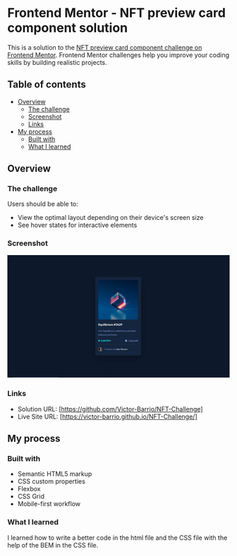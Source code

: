 # Frontend Mentor - NFT preview card component solution

This is a solution to the [NFT preview card component challenge on Frontend Mentor](https://www.frontendmentor.io/challenges/nft-preview-card-component-SbdUL_w0U). Frontend Mentor challenges help you improve your coding skills by building realistic projects. 

## Table of contents

- [Overview](#overview)
  - [The challenge](#the-challenge)
  - [Screenshot](#screenshot)
  - [Links](#links)
- [My process](#my-process)
  - [Built with](#built-with)
  - [What I learned](#what-i-learned)


## Overview

### The challenge

Users should be able to:

- View the optimal layout depending on their device's screen size
- See hover states for interactive elements

### Screenshot

![](./design/desktop-design.jpg)

### Links

- Solution URL: [https://github.com/Victor-Barrio/NFT-Challenge]
- Live Site URL: [https://victor-barrio.github.io/NFT-Challenge/]

## My process

### Built with

- Semantic HTML5 markup
- CSS custom properties
- Flexbox
- CSS Grid
- Mobile-first workflow

### What I learned

I learned how to write a better code in the html file and the CSS file with the help of the BEM in the CSS file.
